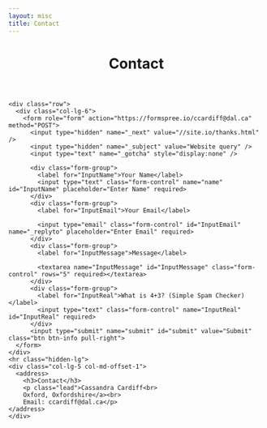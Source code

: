 ```yaml
---
layout: misc
title: Contact
---
```


<main class="container">
  <header class="page-header">
    <h1 class="entry-title">Contact</h1>
  </header>
    
    <div class="row">
      <div class="col-lg-6">
        <form role="form" action="https://formspree.io/ccardiff@dal.ca" method="POST">
          <input type="hidden" name="_next" value="//site.io/thanks.html" />
          <input type="hidden" name="_subject" value="Website query" />
          <input type="text" name="_gotcha" style="display:none" />

          <div class="form-group">
            <label for="InputName">Your Name</label>
            <input type="text" class="form-control" name="name" id="InputName" placeholder="Enter Name" required>
          </div>
          <div class="form-group">
            <label for="InputEmail">Your Email</label>

            <input type="email" class="form-control" id="InputEmail" name="_replyto" placeholder="Enter Email" required>
          </div>
          <div class="form-group">
            <label for="InputMessage">Message</label>

            <textarea name="InputMessage" id="InputMessage" class="form-control" rows="5" required></textarea>
          </div>
          <div class="form-group">
            <label for="InputReal">What is 4+3? (Simple Spam Checker)</label>
            <input type="text" class="form-control" name="InputReal" id="InputReal" required>
          </div>
          <input type="submit" name="submit" id="submit" value="Submit" class="btn btn-info pull-right"> 
      </form>
    </div>
    <hr class="hidden-lg">
    <div class="col-lg-5 col-md-offset-1">
      <address>
        <h3>Contact</h3>
        <p class="lead">Cassandra Cardiff<br>
        Oxford, Oxfordshire</a><br>
        Email: ccardiff@dal.ca</p>
    </address>
    </div>
  </div>
</main>
